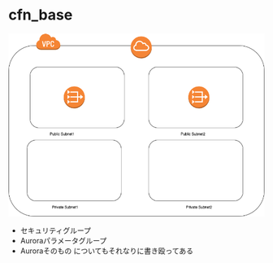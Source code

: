 # cfn_base
![network](https://github.com/mYahagi/cfn_base/blob/master/vpc_network.png)

- セキュリティグループ
- Auroraパラメータグループ
- Auroraそのもの
についてもそれなりに書き殴ってある
